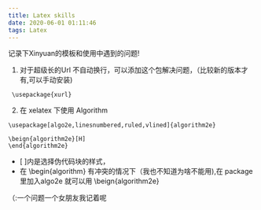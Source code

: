 ```yaml
---
title: Latex skills
date: 2020-06-01 01:11:46
tags: Latex
---
```

记录下Xinyuan的模板和使用中遇到的问题! 
<!--more-->

1. 对于超级长的Url 不自动换行，可以添加这个包解决问题，（比较新的版本才有,可以手动安装)
```
 \usepackage{xurl}
```

2. 在 xelatex 下使用 Algorithm 
```
\usepackage[algo2e,linesnumbered,ruled,vlined]{algorithm2e} 

\beign{algorithm2e}[H]
\end{algorithm2e}
```
* [ ]内是选择伪代码块的样式，
* 在 \begin{algorithm} 有冲突的情况下（我也不知道为啥不能用),在 package 里加入algo2e 就可以用 \beign{algorithm2e}

（:一个问题一个女朋友我记着呢